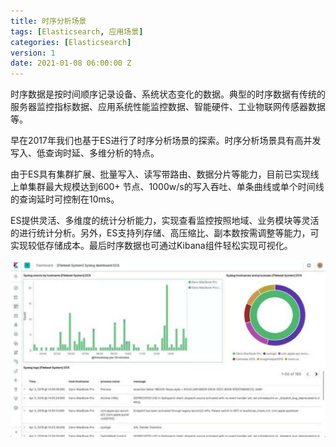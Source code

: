 ```yaml
---
title: 时序分析场景
tags: [Elasticsearch, 应用场景]
categories: [Elasticsearch]
version: 1
date: 2021-01-08 06:00:00 Z
---
```


时序数据是按时间顺序记录设备、系统状态变化的数据。典型的时序数据有传统的服务器监控指标数据、应用系统性能监控数据、智能硬件、工业物联网传感器数据等。

早在2017年我们也基于ES进行了时序分析场景的探索。时序分析场景具有高并发写入、低查询时延、多维分析的特点。

由于ES具有集群扩展、批量写入、读写带路由、数据分片等能力，目前已实现线上单集群最大规模达到600+ 节点、1000w/s的写入吞吐、单条曲线或单个时间线的查询延时可控制在10ms。

ES提供灵活、多维度的统计分析能力，实现查看监控按照地域、业务模块等灵活的进行统计分析。另外，ES支持列存储、高压缩比、副本数按需调整等能力，可实现较低存储成本。最后时序数据也可通过Kibana组件轻松实现可视化。

![](/images/时序分析场景-01.jpeg)